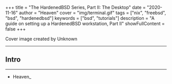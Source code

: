 +++
title = "The HardenedBSD Series, Part II: The Desktop"
date = "2020-11-16"
author = "Heaven"
cover = "img/terminal.gif"
tags = ["nix", "freebsd", "bsd", "hardenedbsd"]
keywords = ["bsd", "tutorials"]
description = "A guide on setting up a HardenedBSD workstation, Part II"
showFullContent = false
+++

Cover image created by Unknown

---

## Intro

---

- Heaven_

